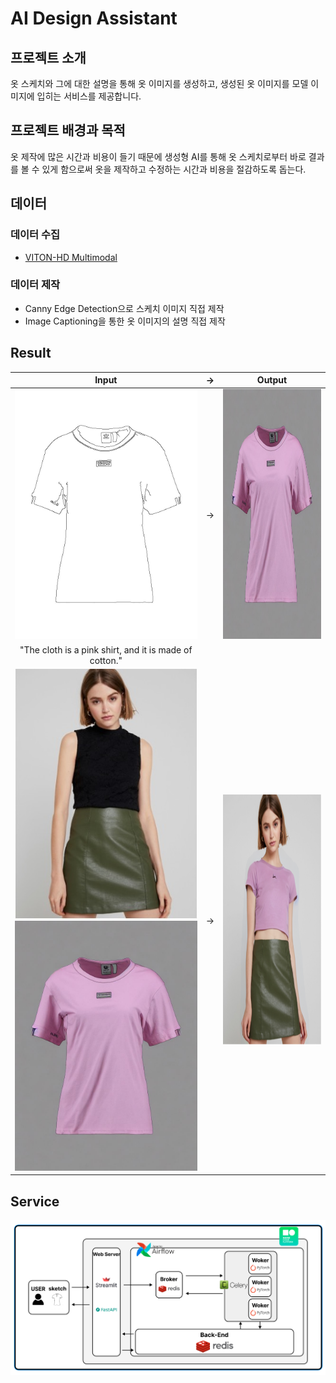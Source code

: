 # AI Design Assistant
## 프로젝트 소개
옷 스케치와 그에 대한 설명을 통해 옷 이미지를 생성하고, 생성된 옷 이미지를 모델 이미지에 입히는 서비스를 제공합니다.
## 프로젝트 배경과 목적
옷 제작에 많은 시간과 비용이 들기 때문에 생성형 AI를 통해 옷 스케치로부터 바로 결과를 볼 수 있게 함으로써 옷을 제작하고 수정하는 시간과 비용을 절감하도록 돕는다.
## 데이터
### 데이터 수집
+ [VITON-HD Multimodal](https://github.com/aimagelab/multimodal-garment-designer)
### 데이터 제작
+ Canny Edge Detection으로 스케치 이미지 직접 제작
+ Image Captioning을 통한 옷 이미지의 설명 직접 제작

## Result
| Input | → | Output |
|--------|---|-------|
| <div align="center"> <img src="./img/input_image.jpg" width="300" height="400"/> </div > | → | <img src="./img/output_image.jpg"  width="300" height="400"/> |
| <div align="center"> "The cloth is a pink shirt, and it is made of cotton." </div > |
| <img src="./img/viton_input.jpg" width="300" height="400"/> <img src="./img/output_image.jpg"  width="300" height="400"/> | → | <img src="./img/viton_output.png" width="300" height="400"/> |

## Service
<img src="./img/service_architecture.png" />

